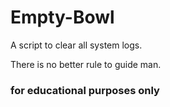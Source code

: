 # Empty-Bowl
A script to clear all system logs.


There is no better rule to guide man.







### for educational purposes only
